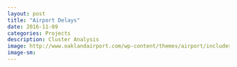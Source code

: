 ```yaml
---
layout: post
title: "Airport Delays"
date: 2016-11-09
categories: Projects
description: Cluster Analysis
image: http://www.oaklandairport.com/wp-content/themes/airport/includes/timthumb.php?src=http://www.oaklandairport.com/wp-content/uploads/2016/05/box6.jpg&h=256&w=570&zc=1&q=80
image-sm:
---
```



